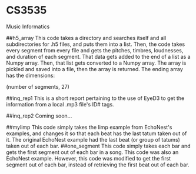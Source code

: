 # CS3535
Music Informatics

##h5_array
This code takes a directory and searches itself and all subdirectories for .h5 files, and puts them into a list.
Then, the code takes every segment from every file and gets the pitches, timbres, loudnesses, and duration of each segment.
That data gets added to the end of a list as a Numpy array.  Then, that list gets converted to a Numpy array.
The array is pickled and saved into a file, then the array is returned.  The ending array has the dimensions:

(number of segments, 27)

##inq_rep1
This is a short report pertaining to the use of EyeD3 to get the information from a local .mp3 file's ID# tags.

##inq_rep2
Coming soon...

##mylimp
This code simply takes the limp example from EchoNest's examples, and changes it so that
each beat has the last tatum taken out of it.  The original EchoNest example had the last
beat (or group of tatums) taken out of each bar.
##one_segment
This code simply takes each bar and gets the first segment out of each bar in a song. This
code was also an EchoNest example.  However, this code was modified to get the first segment
out of each bar, instead of retrieving the first beat out of each bar.
